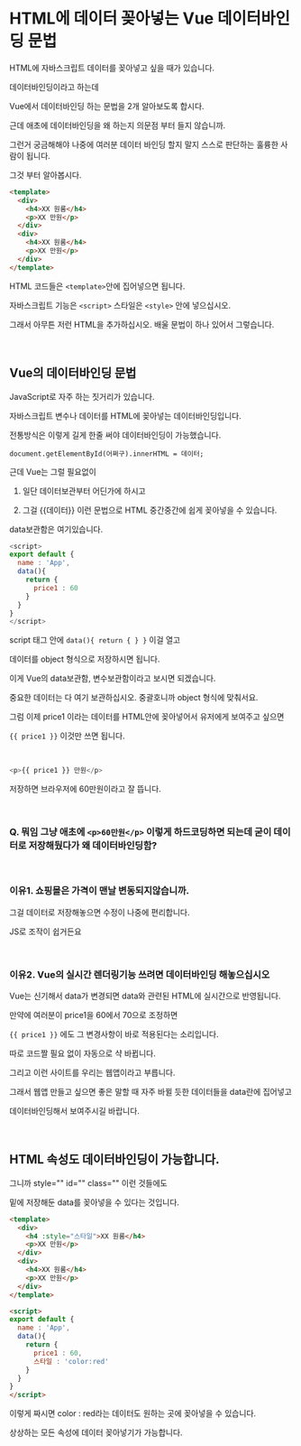 # HTML에 데이터 꽂아넣는 Vue 데이터바인딩 문법

HTML에 자바스크립트 데이터를 꽂아넣고 싶을 때가 있습니다. 

데이터바인딩이라고 하는데

Vue에서 데이터바인딩 하는 문법을 2개 알아보도록 합시다. 

근데 애초에 데이터바인딩을 왜 하는지 의문점 부터 들지 않습니까.

그런거 궁금해해야 나중에 여러분 데이터 바인딩 할지 말지 스스로 판단하는 훌륭한 사람이 됩니다. 

그것 부터 알아봅시다. 

```html
<template>
  <div>
    <h4>XX 원룸</h4>
    <p>XX 만원</p>
  </div>
  <div>
    <h4>XX 원룸</h4>
    <p>XX 만원</p>
  </div>
</template>
```
HTML 코드들은 `<template>`안에 집어넣으면 됩니다.

 

자바스크립트 기능은 `<script>` 스타일은 `<style>` 안에 넣으십시오.

그래서 아무튼 저런 HTML을 추가하십시오. 배울 문법이 하나 있어서 그렇습니다. 

<br>

## Vue의 데이터바인딩 문법

JavaScript로 자주 하는 짓거리가 있습니다.

자바스크립트 변수나 데이터를 HTML에 꽂아넣는 데이터바인딩입니다.

전통방식은 이렇게 길게 한줄 써야 데이터바인딩이 가능했습니다.

`document.getElementById(어쩌구).innerHTML = 데이터;`

근데 Vue는 그럴 필요없이

1. 일단 데이터보관부터 어딘가에 하시고

2. 그걸 {{데이터}} 이런 문법으로 HTML 중간중간에 쉽게 꽂아넣을 수 있습니다. 

data보관함은 여기있습니다.

```js
<script>
export default {
  name : 'App',
  data(){
    return {
      price1 : 60
    }
  }
}
</script>
```
script 태그 안에 `data(){ return { } }` 이걸 열고

데이터를 object 형식으로 저장하시면 됩니다.

이게 Vue의 data보관함, 변수보관함이라고 보시면 되겠습니다. 

중요한 데이터는 다 여기 보관하십시오. 중괄호니까 object 형식에 맞춰서요.

그럼 이제 price1 이라는 데이터를 HTML안에 꽂아넣어서 유저에게 보여주고 싶으면

`{{ price1 }}` 이것만 쓰면 됩니다.

<br>

```js
<p>{{ price1 }} 만원</p>
```
저장하면 브라우저에 60만원이라고 잘 뜹니다.

<br/>

### Q. 뭐임 그냥 애초에 `<p>60만원</p>` 이렇게 하드코딩하면 되는데 굳이 데이터로 저장해뒀다가 왜 데이터바인딩함?

<br/>

### 이유1. 쇼핑몰은 가격이 맨날 변동되지않습니까.

그걸 데이터로 저장해놓으면 수정이 나중에 편리합니다. 

JS로 조작이 쉽거든요

<br/>
 

### 이유2. Vue의 실시간 렌더링기능 쓰려면 데이터바인딩 해놓으십시오

Vue는 신기해서 data가 변경되면 data와 관련된 HTML에 실시간으로 반영됩니다.

만약에 여러분이 price1을 60에서 70으로 조정하면

`{{ price1 }}` 에도 그 변경사항이 바로 적용된다는 소리입니다. 

따로 코드짤 필요 없이 자동으로 샥 바뀝니다. 

그리고 이런 사이트를 우리는 웹앱이라고 부릅니다.


그래서 웹앱 만들고 싶으면 좋은 말할 때 자주 바뀔 듯한 데이터들을 data란에 집어넣고

데이터바인딩해서 보여주시길 바랍니다. 

<br/>

## HTML 속성도 데이터바인딩이 가능합니다.

그니까 style="" id="" class="" 이런 것들에도

밑에 저장해둔 data를 꽂아넣을 수 있다는 것입니다.

```html
<template>
  <div>
    <h4 :style="스타일">XX 원룸</h4>
    <p>XX 만원</p>
  </div>
  <div>
    <h4>XX 원룸</h4>
    <p>XX 만원</p>
  </div>
</template>

<script>
export default {
  name : 'App',
  data(){
    return {
      price1 : 60,
      스타일 : 'color:red'
    }
  }
}
</script>
```

이렇게 짜시면 color : red라는 데이터도 원하는 곳에 꽂아넣을 수 있습니다.

상상하는 모든 속성에 데이터 꽂아넣기가 가능합니다. 